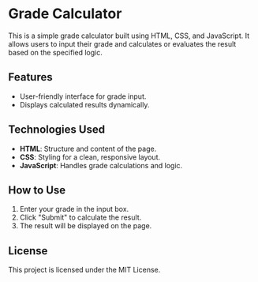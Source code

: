 # Grade Calculator

This is a simple grade calculator built using HTML, CSS, and JavaScript. It allows users to input their grade and calculates or evaluates the result based on the specified logic.

## Features
- User-friendly interface for grade input.
- Displays calculated results dynamically.

## Technologies Used
- **HTML**: Structure and content of the page.
- **CSS**: Styling for a clean, responsive layout.
- **JavaScript**: Handles grade calculations and logic.

## How to Use
1. Enter your grade in the input box.
2. Click "Submit" to calculate the result.
3. The result will be displayed on the page.

## License
This project is licensed under the MIT License.
